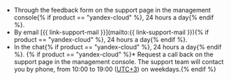 * Through the feedback form on the support page in the management console{% if product == "yandex-cloud" %}, 24 hours a day{% endif %}.
* By email [{{ link-support-mail }}](mailto:{{ link-support-mail }}){% if product == "yandex-cloud" %}, 24 hours a day{% endif %}.
* In the chat{% if product == "yandex-cloud" %}, 24 hours a day{% endif %}.
{% if product == "yandex-cloud" %}* Request a call back on the support page in the management console. The support team will contact you by phone, from 10:00 to 19:00 ([UTC+3](https://en.wikipedia.org/wiki/Coordinated_Universal_Time)) on weekdays.{% endif %}